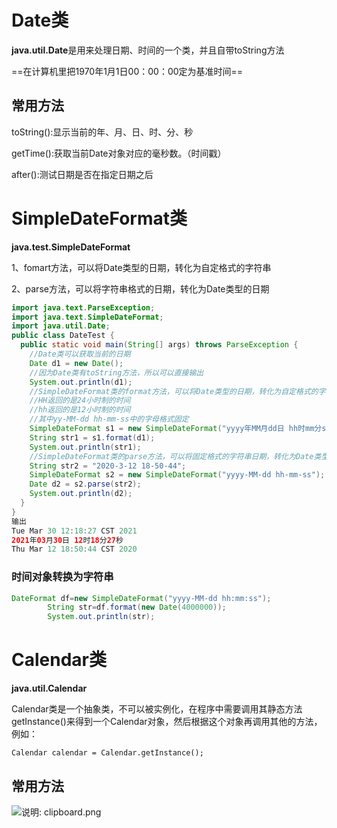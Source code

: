 # Date类

**java.util.Date**是用来处理日期、时间的一个类，并且自带toString方法

==在计算机里把1970年1月1日00：00：00定为基准时间==

## 常用方法

toString():显示当前的年、月、日、时、分、秒

getTime():获取当前Date对象对应的毫秒数。（时间戳）

after():测试日期是否在指定日期之后

# SimpleDateFormat类

**java.test.SimpleDateFormat**

1、fomart方法，可以将Date类型的日期，转化为自定格式的字符串

2、parse方法，可以将字符串格式的日期，转化为Date类型的日期

```java
import java.text.ParseException; 
import java.text.SimpleDateFormat;
import java.util.Date; 
public class DateTest {   
  public static void main(String[] args) throws ParseException { 
    //Date类可以获取当前的日期      
    Date d1 = new Date();       
    //因为Date类有toString方法，所以可以直接输出      
    System.out.println(d1);         
    //SimpleDateFormat类的format方法，可以将Date类型的日期，转化为自定格式的字符串   
    //HH返回的是24小时制的时间
    //hh返回的是12小时制的时间   
    //其中yy-MM-dd hh-mm-ss中的字母格式固定    
    SimpleDateFormat s1 = new SimpleDateFormat("yyyy年MM月dd日 hh时mm分ss秒");        
    String str1 = s1.format(d1);     
    System.out.println(str1);       
    //SimpleDateFormat类的parse方法，可以将固定格式的字符串日期，转化为Date类型      
    String str2 = "2020-3-12 18-50-44";      
    SimpleDateFormat s2 = new SimpleDateFormat("yyyy-MM-dd hh-mm-ss");         
    Date d2 = s2.parse(str2);  
    System.out.println(d2);   
  }
}
输出
Tue Mar 30 12:18:27 CST 2021
2021年03月30日 12时18分27秒 
Thu Mar 12 18:50:44 CST 2020
```

### 时间对象转换为字符串

```java
DateFormat df=new SimpleDateFormat("yyyy-MM-dd hh:mm:ss");
        String str=df.format(new Date(4000000));
        System.out.println(str);
```



# Calendar类

**java.util.Calendar**

Calendar类是一个抽象类，不可以被实例化，在程序中需要调用其静态方法getInstance()来得到一个Calendar对象，然后根据这个对象再调用其他的方法，例如：

`Calendar calendar = Calendar.getInstance();`

## 常用方法

![说明: clipboard.png](https://gitee.com/yh-gh/img-bed/raw/master/202109181156640.gif)

